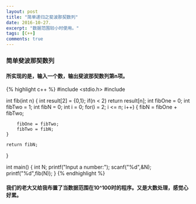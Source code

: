```yaml
---
layout: post
title: "简单递归之斐波那契数列"
date: 2016-10-27.
excerpt: "数据范围较小时使用。"
tags: [C++]
comments: true
---
```


### 简单斐波那契数列

#### 所实现的是，输入一个数，输出斐波那契数列第n项。

{% highlight c++ %}
#include <stdio.h>
#include <iostream> 

int fib(int n)
{
	int result[2] = {0,1};
	if(n < 2)
		return result[n];
	int fibOne = 0;
	int fibTwo = 1;
	int fibN   = 0;
	int i = 0;
	for(i = 2; i <= n; i++)
	{
		fibN = fibOne + fibTwo;
		
		fibOne = fibTwo;
		fibTwo = fibN;
	}
	
	return fibN;
}

int main()
{
	int N;
	printf("Input a number:");
	scanf("%d",&N);
	printf("%d",fib(N));
}
{% endhighlight %}

#### 我们的老大又给我布置了当数据范围在10^100时的程序。又是大数处理，感觉心好累。
